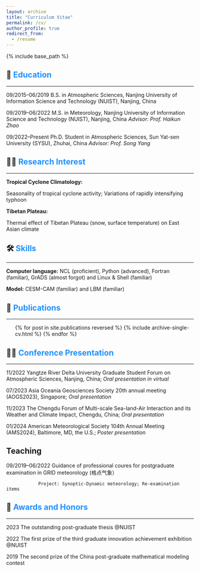 ```yaml
---
layout: archive
title: "Curriculum Vitae"
permalink: /cv/
author_profile: true
redirect_from:
  - /resume
---
```


{% include base_path %}

## 🏫 <span style="color:#1E90FF">Education</span>
---

09/2015–06/2019     B.S. in Atmospheric Sciences, Nanjing University of Information Science and Technology (NUIST), Nanjing, China  

09/2019–06/2022	    M.S. in Meteorology, Nanjing University of Information Science and Technology (NUIST), Nanjing, China           _Advisor: Prof. Haikun Zhao_

09/2022–Present	    Ph.D. Student in Atmospheric Sciences, Sun Yat-sen University (SYSU), Zhuhai, China                             _Advisor: Prof. Song Yang_

## 👨‍💻 <span style="color:#1E90FF">Research Interest</span>
---
**Tropical Cyclone Climatology:**

Seasonality of tropical cyclone activity; Variations of rapidly intensifying typhoon

**Tibetan Plateau:**	

Thermal effect of Tibetan Plateau (snow, surface temperature) on East Asian climate

  
## 🛠️ <span style="color:#1E90FF">Skills</span>
---

**Computer language:** NCL (proficient), Python (advanced), Fortran (familiar), GrADS (almost forgot) and Linux & Shell (familiar) 

**Model:** CESM-CAM (familiar) and LBM (familiar)

## 📃 <span style="color:#1E90FF">Publications</span>
---
  <ul>{% for post in site.publications reversed %}
    {% include archive-single-cv.html %}
  {% endfor %}</ul>
  
## 👨🏻‍ <span style="color:#1E90FF">Conference Presentation</span>
---
11/2022		Yangtze River Delta University Graduate Student Forum on Atmospheric Sciences, Nanjing, China; _Oral presentation in virtual_

07/2023		Asia Oceania Geosciences Society 20th annual meeting (AOGS2023), Singapore; _Oral presentation_

11/2023		The Chengdu Forum of Multi-scale Sea-land-Air Interaction and its Weather and Climate Impact, Chengdu, China; _Oral presentation_

01/2024		American Meteorological Society 104th Annual Meeting (AMS2024), Baltimore, MD, the U.S.; _Poster presentation_ 

  
Teaching
---

09/2019–06/2022 Guidance of  professional coures for postgraduate examination in GRID meteorology (格点气象）

                Project: Synoptic-Dynamic meteorology; Re-examination items
  
## 🏅 <span style="color:#1E90FF">Awards and Honors</span>
---

2023 The outstanding post-graduate thesis @NUIST

2022 The first prize of the third graduate innovation achievement exhibition @NUIST

2019 The second prize of the China post-graduate mathematical modeling contest


